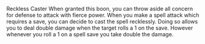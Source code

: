 Reckless Caster When granted this boon, you can throw aside all concern for defense to attack with fierce power. When you make a spell attack which requires a save, you can decide to cast the spell recklessly. Doing so allows you to deal double damage when the target rolls a 1 on the save. However whenever you roll a 1 on a spell save you take double the damage.